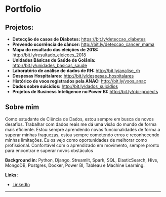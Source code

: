 # Portfolio

## Projetos:

* **Detecção de casos de Diabetes:** https://bit.ly/deteccao_diabetes
* **Prevendo ocorrência de câncer:** http://bit.ly/deteccao_cancer_mama
* **Mapa do resultado das eleições de 2018:** http://bit.ly/resultado_eleicoes_2018
* **Unidades Básicas de Saúde de Goiânia:** http://bit.ly/unidades_basicas_saude
* **Laboratório de análise de dados de RH:**  http://bit.ly/analise_rh
* **Despesas Hospitalares:**  http://bit.ly/despesas_hospitalares
* **Histórico de voos registrados pela ANAC:**  http://bit.ly/voos_anac
* **Dados sobre suicídios:**  http://bit.ly/dados_suicidios
* **Projetos de Business Inteligence no Power BI:** http://bit.ly/pbi-projects


## Sobre mim

Como estudante de Ciência de Dados, estou sempre em busca de novos desafios. Trabalhar com dados reais me dá uma visão do mundo de forma mais eficiente. Estou sempre aprendendo novas funcionalidades de forma a superar minhas fraquezas, estou sempre cometendo erros e reconhecendo minhas limitações. Eu os vejo como oportunidades de melhorar como profissional. Confortável com o aprendizado em movimento, sempre pronto para encontrar e superar novos obstáculos


**Background in:** Python, Django, Streamlit, Spark, SQL, ElasticSearch, Hive, MongoDB, Postgres, Docker, Power BI, Tableau e Machine Learning.

**Links:**
* [LinkedIn](https://www.linkedin.com/in/allanbraquiel/)

---
